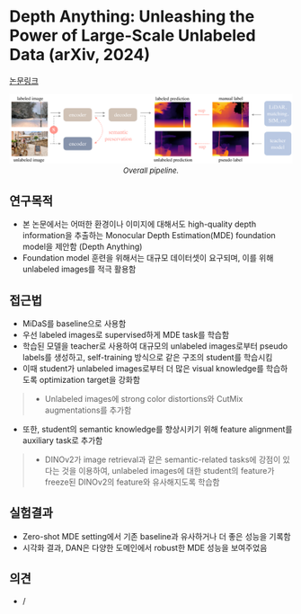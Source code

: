 # Depth Anything: Unleashing the Power of Large-Scale Unlabeled Data (arXiv, 2024)

[논문링크](https://arxiv.org/abs/2401.10891)

<p align="center">
    <img width="600" alt='fig1' src="./img/03_24_01.png?raw=true"></br>
    <em><font size=2>Overall pipeline.</font></em>
</p>

## 연구목적
- 본 논문에서는 어떠한 환경이나 이미지에 대해서도 high-quality depth information을 추출하는 Monocular Depth Estimation(MDE) foundation model을 제안함 (Depth Anything)
- Foundation model 훈련을 위해서는 대규모 데이터셋이 요구되며, 이를 위해 unlabeled images를 적극 활용함

## 접근법
- MiDaS를 baseline으로 사용함
- 우선 labeled images로 supervised하게 MDE task를 학습함
- 학습된 모델을 teacher로 사용하여 대규모의 unlabeled images로부터 pseudo labels를 생성하고, self-training 방식으로 같은 구조의 student를 학습시킴
- 이때 student가 unlabeled images로부터 더 많은 visual knowledge를 학습하도록 optimization target을 강화함
> - Unlabeled images에 strong color distortions와 CutMix augmentations를 추가함
- 또한, student의 semantic knowledge를 향상시키기 위해 feature alignment를 auxiliary task로 추가함
> - DINOv2가 image retrieval과 같은 semantic-related tasks에 강점이 있다는 것을 이용하여, unlabeled images에 대한 student의 feature가 freeze된 DINOv2의 feature와 유사해지도록 학습함

## 실험결과
- Zero-shot MDE setting에서 기존 baseline과 유사하거나 더 좋은 성능을 기록함
- 시각화 결과, DAN은 다양한 도메인에서 robust한 MDE 성능을 보여주었음

## 의견
- /
